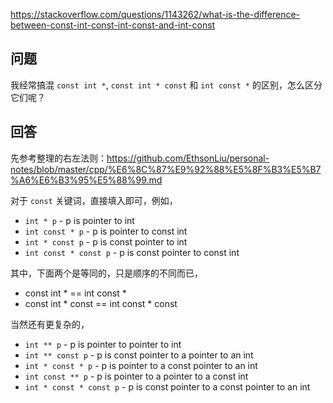 <https://stackoverflow.com/questions/1143262/what-is-the-difference-between-const-int-const-int-const-and-int-const>

## 问题

我经常搞混 `const int *`, `const int * const` 和 `int const *` 的区别，怎么区分它们呢？ 

## 回答

先参考整理的右左法则：https://github.com/EthsonLiu/personal-notes/blob/master/cpp/%E6%8C%87%E9%92%88%E5%8F%B3%E5%B7%A6%E6%B3%95%E5%88%99.md

对于 `const` 关键词，直接填入即可，例如，

- `int * p` - p is pointer to int
- `int const * p` - p is pointer to const int
- `int * const p` - p is const pointer to int
- `int const * const p` - p is const pointer to const int

其中，下面两个是等同的，只是顺序的不同而已，

- const int * == int const *
- const int * const == int const * const

当然还有更复杂的，

- `int ** p` - p is pointer to pointer to int
- `int ** const p` - p is const pointer to a pointer to an int
- `int * const * p` - p is pointer to a const pointer to an int
- `int const ** p` - p is pointer to a pointer to a const int
- `int * const * const p` - p is const pointer to a const pointer to an int
